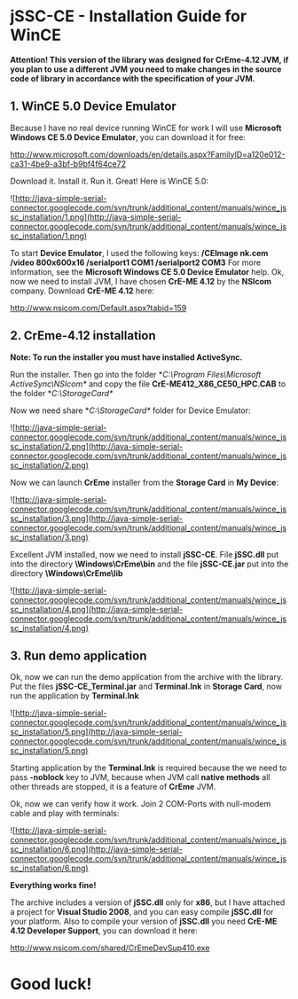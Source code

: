 # jSSC-CE - Installation Guide for WinCE #

**Attention! This version of the library was designed for CrEme-4.12 JVM, if you plan to use a different JVM you need to make changes in the source code of library in accordance with the specification of your JVM.**

## 1. WinCE 5.0 Device Emulator ##
Because I have no real device running WinCE for work I will use **Microsoft Windows CE 5.0 Device Emulator**, you can download it for free:

http://www.microsoft.com/downloads/en/details.aspx?FamilyID=a120e012-ca31-4be9-a3bf-b9bf4f64ce72

Download it. Install it. Run it. Great! Here is WinCE 5.0:

![http://java-simple-serial-connector.googlecode.com/svn/trunk/additional_content/manuals/wince_jssc_installation/1.png](http://java-simple-serial-connector.googlecode.com/svn/trunk/additional_content/manuals/wince_jssc_installation/1.png)

To start **Device Emulator**, I used the following keys: **/CEImage nk.cem /video 800x600x16 /serialport1 COM1 /serialport2 COM3** For more information, see the **Microsoft Windows CE 5.0 Device Emulator** help.
Ok, now we need to install JVM, I have chosen **CrE-ME 4.12** by the **NSIcom** company. Download **CrE-ME 4.12** here:

http://www.nsicom.com/Default.aspx?tabid=159

## 2. CrEme-4.12 installation ##

**Note: To run the installer you must have installed ActiveSync.**

Run the installer. Then go into the folder **C:\Program Files\Microsoft ActiveSync\NSIcom\** and copy the file **CrE-ME412\_X86\_CE50\_HPC.CAB** to the folder **C:\StorageCard\**

Now we need share **C:\StorageCard\** folder for Device Emulator:


![http://java-simple-serial-connector.googlecode.com/svn/trunk/additional_content/manuals/wince_jssc_installation/2.png](http://java-simple-serial-connector.googlecode.com/svn/trunk/additional_content/manuals/wince_jssc_installation/2.png)

Now we can launch **CrEme** installer from the **Storage Card** in **My Device**:

![http://java-simple-serial-connector.googlecode.com/svn/trunk/additional_content/manuals/wince_jssc_installation/3.png](http://java-simple-serial-connector.googlecode.com/svn/trunk/additional_content/manuals/wince_jssc_installation/3.png)

Excellent JVM installed, now we need to install **jSSC-CE**. File **jSSC.dll** put into the directory **\Windows\CrEme\bin** and the file **jSSC-CE.jar** put into the directory **\Windows\CrEme\lib**


![http://java-simple-serial-connector.googlecode.com/svn/trunk/additional_content/manuals/wince_jssc_installation/4.png](http://java-simple-serial-connector.googlecode.com/svn/trunk/additional_content/manuals/wince_jssc_installation/4.png)

## 3. Run demo application ##

Ok, now we can run the demo application from the archive with the library. Put the files **jSSC-CE\_Terminal.jar** and **Terminal.lnk** in **Storage Card**, now run the application by **Terminal.lnk**


![http://java-simple-serial-connector.googlecode.com/svn/trunk/additional_content/manuals/wince_jssc_installation/5.png](http://java-simple-serial-connector.googlecode.com/svn/trunk/additional_content/manuals/wince_jssc_installation/5.png)

Starting application by the **Terminal.lnk** is required because the we need to pass **-noblock** key to JVM, because when JVM call **native methods** all other threads are stopped, it is a feature of **CrEme** JVM.

Ok, now we can verify how it work. Join 2 COM-Ports with null-modem cable and play with terminals:


![http://java-simple-serial-connector.googlecode.com/svn/trunk/additional_content/manuals/wince_jssc_installation/6.png](http://java-simple-serial-connector.googlecode.com/svn/trunk/additional_content/manuals/wince_jssc_installation/6.png)

**Everything works fine!**

The archive includes a version of **jSSC.dll** only for **x86**, but I have attached a project for **Visual Studio 2008**, and you can easy compile **jSSC.dll** for your platform. Also to compile your version of **jSSC.dll** you need **CrE-ME 4.12 Developer Support**, you can download it here:

http://www.nsicom.com/shared/CrEmeDevSup410.exe

# Good luck! #